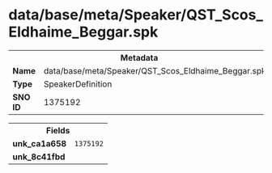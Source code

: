 <h1>data/base/meta/Speaker/QST_Scos_Eldhaime_Beggar.spk</h1><table><tr><th colspan="100%">Metadata</th></tr><tr><td><b>Name</b></td><td>data/base/meta/Speaker/QST_Scos_Eldhaime_Beggar.spk</td></tr><tr><td><b>Type</b></td><td>SpeakerDefinition</td></tr><tr><td><b>SNO ID</b></td><td>1375192</td></tr></table>

<table><tr><th colspan="100%">Fields</th></tr><tr><td><b>unk_ca1a658</b></td><td><code>1375192</code></td></tr><tr><td><b>unk_8c41fbd</b></td><td></td></tr></table>

